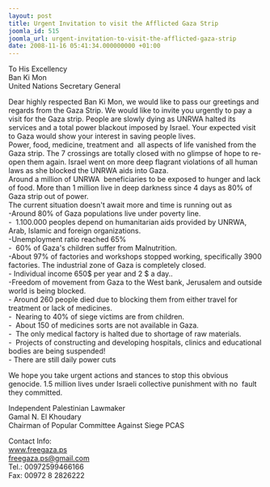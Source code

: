 ```yaml
---
layout: post
title: Urgent Invitation to visit the Afflicted Gaza Strip
joomla_id: 515
joomla_url: urgent-invitation-to-visit-the-afflicted-gaza-strip
date: 2008-11-16 05:41:34.000000000 +01:00
---
```

<p>To His Excellency<br />Ban Ki Mon<br />United Nations Secretary General</p><p>Dear highly respected Ban Ki Mon, we would like to pass our greetings and regards from the Gaza Strip. We would like to invite you urgently to pay a visit for the Gaza strip. People are slowly dying as UNRWA halted its services and a total power blackout imposed by Israel. Your expected visit to Gaza would show your interest in saving people lives.<br />Power, food, medicine, treatment and&nbsp; all aspects of life vanished from the Gaza strip. The 7 crossings are totally closed with no glimpse of hope to re-open them again. Israel went on more deep flagrant violations of all human laws as she blocked the UNRWA aids into Gaza. <br />Around a million of UNRWA&nbsp; beneficiaries to be exposed to hunger and lack of food. More than 1 million live in deep darkness since 4 days as 80% of Gaza strip out of power.<br />The current situation doesn't await more and time is running out as<br />-Around 80% of Gaza populations live under poverty line. <br />-&nbsp; 1.100.000 peoples depend on humanitarian aids provided by UNRWA, Arab, Islamic and foreign organizations.&nbsp;&nbsp; <br />-Unemployment ratio reached 65% <br />-&nbsp; 60% of Gaza's children suffer from Malnutrition. <br />-About 97% of factories and workshops stopped working, specifically 3900 factories. The industrial zone of Gaza is completely closed. <br />- Individual income 650$ per year and 2 $ a day.. <br />-Freedom of movement from Gaza to the West bank, Jerusalem and outside world is being blocked. <br />- Around 260 people died due to blocking them from either travel for treatment or lack of medicines.&nbsp; <br />-&nbsp; Nearing to 40% of siege victims are from children. <br />-&nbsp; About 150 of medicines sorts are not available in Gaza. <br />-&nbsp; The only medical factory is halted due to shortage of raw materials. <br />-&nbsp; Projects of constructing and developing hospitals, clinics and educational bodies are being suspended! <br />- There are still daily power cuts </p><p>We hope you take urgent actions and stances to stop this obvious genocide. 1.5 million lives under Israeli collective punishment with no&nbsp; fault they committed. </p><p>Independent Palestinian Lawmaker<br />Gamal N. El Khoudary<br />Chairman of Popular Committee Against Siege PCAS</p><p>Contact Info:<br /><a href="http://www.freegaza.ps/" target="_blank">www.freegaza.ps</a><br /><a href="mailto:freegaza.ps@gmail.com">freegaza.ps@gmail.com</a><br />Tel.: 00972599466166&nbsp; <br />Fax: 00972 8 2826222 </p><p><a href=""></a></p>
